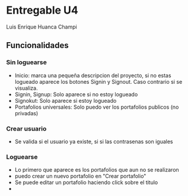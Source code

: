 # Entregable U4
Luis Enrique Huanca Champi

## Funcionalidades
### Sin loguearse
- Inicio: marca una pequeña descripcion del proyecto, si no estas logueado aparece los botones Signin y Signout. Caso contrario si se visualiza.
- Signin, Signup: Solo aparece si no estoy logueado 
- Signokut: Solo aparece si estoy logueado 
- Portafolios universales: Solo puedo ver los portafolios publicos (no privadas)

### Crear usuario
- Se valida si el usuario ya existe, si si las contrasenas son iguales

### Loguearse
- Lo primero que aparece es los portafolios que aun no se realizaron
- puedo crear un nuevo portafolio en "Crear portafolio"
- Se puede editar un portafolio haciendo click sobre el titulo
- 